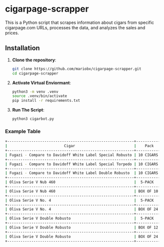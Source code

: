 # cigarpage-scrapper

This is a Python script that scrapes information about cigars from specific cigarpage.com URLs, processes the data, and analyzes the sales and prices. 


## Installation

1. **Clone the repository**:
   ```bash
   git clone https://github.com/mariobx/cigarpage-scrapper.git
   cd cigarpage-scrapper
2. **Activate Virtual Enviormant**:
   ```bash
   python3 -m venv .venv
   source .venv/bin/activate
   pip install -r requirements.txt
3. **Run The Script**:
   ```bash
   python3 cigarbot.py
### Example Table

```bash
+----------------------------------------------------------+-----------+---------+----------------+--------------+---------------------------+-------------------+---------------------+------------+------------------------+------------+
|                          Cigar                           |    Pack   |  Price  | Original Price | Percent Sale | Statistically Significant | Cigar Nationality |       Wrapper       |   Filler   |         Points         |    Time    |
+----------------------------------------------------------+-----------+---------+----------------+--------------+---------------------------+-------------------+---------------------+------------+------------------------+------------+
| Fugazi - Compare to Davidoff White Label Special Robusto | 10 CIGARS |  $33.00 |    $245.00     |  86.53% off  |            Yes            |     Nicaragua     |      Nicaraguan     | Nicaraguan |  Earn 33 Cigar Points  | 2024-07-14 |
+----------------------------------------------------------+-----------+---------+----------------+--------------+---------------------------+-------------------+---------------------+------------+------------------------+------------+
| Fugazi - Compare to Davidoff White Label Special Torpedo | 10 CIGARS |  $35.00 |    $287.00     |  87.8% off   |            Yes            |     Nicaragua     |      Nicaraguan     | Nicaraguan |  Earn 35 Cigar Points  | 2024-07-14 |
+----------------------------------------------------------+-----------+---------+----------------+--------------+---------------------------+-------------------+---------------------+------------+------------------------+------------+
| Fugazi - Compare to Davidoff White Label Double Robusto  | 10 CIGARS |  $35.00 |    $408.00     |  91.42% off  |            Yes            |     Nicaragua     |      Nicaraguan     | Nicaraguan |  Earn 35 Cigar Points  | 2024-07-14 |
+----------------------------------------------------------+-----------+---------+----------------+--------------+---------------------------+-------------------+---------------------+------------+------------------------+------------+
| Oliva Serie V Nub 460                                    |  5-PACK   |  $35.36 |     $49.28     |  28.25% off  |             No            |     Nicaragua     |       Habano        | Nicaraguan |  Earn 35 Cigar Points  | 2024-07-14 |
+----------------------------------------------------------+-----------+---------+----------------+--------------+---------------------------+-------------------+---------------------+------------+------------------------+------------+
| Oliva Serie V Nub 460                                    | BOX OF 10 |  $68.16 |     $98.56     |  30.84% off  |            Yes            |     Nicaragua     |       Habano        | Nicaraguan | Earn 680 Cigar Points  | 2024-07-14 |
+----------------------------------------------------------+-----------+---------+----------------+--------------+---------------------------+-------------------+---------------------+------------+------------------------+------------+
| Oliva Serie V No. 4                                      |  5-PACK   |  $31.69 |     $44.17     |  28.25% off  |             No            |     Nicaragua     |       Habano        | Nicaraguan |  Earn 32 Cigar Points  | 2024-07-14 |
+----------------------------------------------------------+-----------+---------+----------------+--------------+---------------------------+-------------------+---------------------+------------+------------------------+------------+
| Oliva Serie V No. 4                                      | BOX OF 24 | $146.71 |    $212.00     |  30.8% off   |            Yes            |     Nicaragua     |       Habano        | Nicaraguan | Earn 1470 Cigar Points | 2024-07-14 |
+----------------------------------------------------------+-----------+---------+----------------+--------------+---------------------------+-------------------+---------------------+------------+------------------------+------------+
| Oliva Serie V Double Robusto                             |  5-PACK   |  $40.36 |     $56.25     |  28.25% off  |             No            |     Nicaragua     |       Habano        | Nicaraguan |  Earn 40 Cigar Points  | 2024-07-14 |
+----------------------------------------------------------+-----------+---------+----------------+--------------+---------------------------+-------------------+---------------------+------------+------------------------+------------+
| Oliva Serie V Double Robusto                             | BOX OF 12 |  $84.38 |    $135.00     |  37.5% off   |            Yes            |     Nicaragua     |       Habano        | Nicaraguan | Earn 840 Cigar Points  | 2024-07-14 |
+----------------------------------------------------------+-----------+---------+----------------+--------------+---------------------------+-------------------+---------------------+------------+------------------------+------------+
| Oliva Serie V Double Robusto                             | BOX OF 24 | $186.73 |    $270.00     |  30.84% off  |             No            |     Nicaragua     |       Habano        | Nicaraguan | Earn 1870 Cigar Points | 2024-07-14 |
+----------------------------------------------------------+-----------+---------+----------------+--------------+---------------------------+-------------------+---------------------+------------+------------------------+------------+
```
